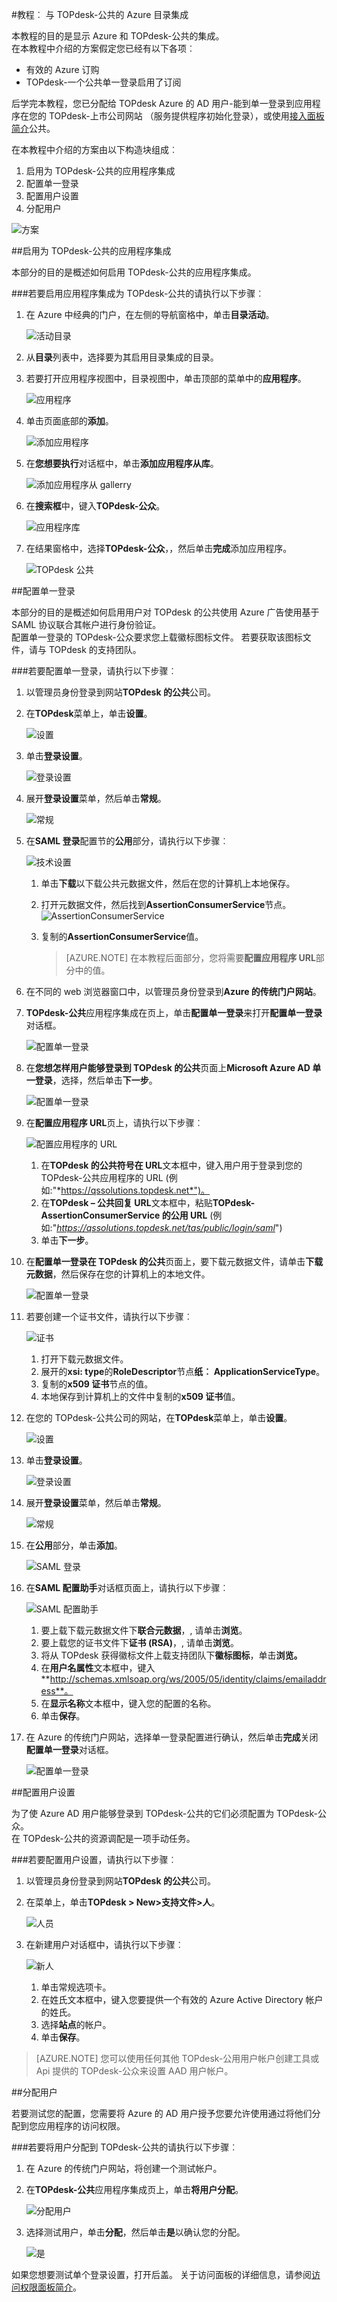 <properties 
    pageTitle="教程︰ 与 TOPdesk-公共的 Azure Active Directory 集成 |Microsoft Azure" 
    description="了解如何使用 TOPdesk-使用 Azure 活动目录启用单一登录、 自动化资源调配，以及更多的公众 ！" 
    services="active-directory" 
    authors="jeevansd"  
    documentationCenter="na" 
    manager="femila"/>
<tags 
    ms.service="active-directory" 
    ms.devlang="na" 
    ms.topic="article" 
    ms.tgt_pltfrm="na" 
    ms.workload="identity" 
    ms.date="09/11/2016" 
    ms.author="jeedes" />

#<a name="tutorial-azure-directory-integration-with-topdesk---public"></a>教程︰ 与 TOPdesk-公共的 Azure 目录集成

本教程的目的是显示 Azure 和 TOPdesk-公共的集成。  
在本教程中介绍的方案假定您已经有以下各项︰

-   有效的 Azure 订购
-   TOPdesk-一个公共单一登录启用了订阅
  
后学完本教程，您已分配给 TOPdesk Azure 的 AD 用户-能到单一登录到应用程序在您的 TOPdesk-上市公司网站 （服务提供程序初始化登录），或使用[接入面板简介](active-directory-saas-access-panel-introduction.md)公共。
  
在本教程中介绍的方案由以下构造块组成︰

1.  启用为 TOPdesk-公共的应用程序集成
2.  配置单一登录
3.  配置用户设置
4.  分配用户

![方案](./media/active-directory-saas-topdesk-public-tutorial/IC790613.png "方案")

##<a name="enabling-the-application-integration-for-topdesk---public"></a>启用为 TOPdesk-公共的应用程序集成
  
本部分的目的是概述如何启用 TOPdesk-公共的应用程序集成。

###<a name="to-enable-the-application-integration-for-topdesk---public-perform-the-following-steps"></a>若要启用应用程序集成为 TOPdesk-公共的请执行以下步骤︰

1.  在 Azure 中经典的门户，在左侧的导航窗格中，单击**目录活动**。

    ![活动目录](./media/active-directory-saas-topdesk-public-tutorial/IC700993.png "活动目录")

2.  从**目录**列表中，选择要为其启用目录集成的目录。

3.  若要打开应用程序视图中，目录视图中，单击顶部的菜单中的**应用程序**。

    ![应用程序](./media/active-directory-saas-topdesk-public-tutorial/IC700994.png "应用程序")

4.  单击页面底部的**添加**。

    ![添加应用程序](./media/active-directory-saas-topdesk-public-tutorial/IC749321.png "添加应用程序")

5.  在**您想要执行**对话框中，单击**添加应用程序从库**。

    ![添加应用程序从 gallerry](./media/active-directory-saas-topdesk-public-tutorial/IC749322.png "添加应用程序从 gallerry")

6.  在**搜索框**中，键入**TOPdesk-公众**。

    ![应用程序库](./media/active-directory-saas-topdesk-public-tutorial/IC790614.png "应用程序库")

7.  在结果窗格中，选择**TOPdesk-公众**，，然后单击**完成**添加应用程序。

    ![TOPdesk 公共](./media/active-directory-saas-topdesk-public-tutorial/IC791317.png "TOPdesk 公共")

##<a name="configuring-single-sign-on"></a>配置单一登录
  
本部分的目的是概述如何启用用户对 TOPdesk 的公共使用 Azure 广告使用基于 SAML 协议联合其帐户进行身份验证。  
配置单一登录的 TOPdesk-公众要求您上载徽标图标文件。 若要获取该图标文件，请与 TOPdesk 的支持团队。

###<a name="to-configure-single-sign-on-perform-the-following-steps"></a>若要配置单一登录，请执行以下步骤︰

1.  以管理员身份登录到网站**TOPdesk 的公共**公司。

2.  在**TOPdesk**菜单上，单击**设置**。

    ![设置](./media/active-directory-saas-topdesk-public-tutorial/IC790598.png "设置")

3.  单击**登录设置**。

    ![登录设置](./media/active-directory-saas-topdesk-public-tutorial/IC790599.png "登录设置")

4.  展开**登录设置**菜单，然后单击**常规**。

    ![常规](./media/active-directory-saas-topdesk-public-tutorial/IC790600.png "常规")

5.  在**SAML 登录**配置节的**公用**部分，请执行以下步骤︰

    ![技术设置](./media/active-directory-saas-topdesk-public-tutorial/IC790601.png "技术设置")

    1.  单击**下载**以下载公共元数据文件，然后在您的计算机上本地保存。
    2.  打开元数据文件，然后找到**AssertionConsumerService**节点。
        ![AssertionConsumerService](./media/active-directory-saas-topdesk-public-tutorial/IC790619.png "AssertionConsumerService")
    3.  复制的**AssertionConsumerService**值。  

        >[AZURE.NOTE] 在本教程后面部分，您将需要**配置应用程序 URL**部分中的值。

6.  在不同的 web 浏览器窗口中，以管理员身份登录到**Azure 的传统门户网站**。

7.  **TOPdesk-公共**应用程序集成在页上，单击**配置单一登录**来打开**配置单一登录**对话框。

    ![配置单一登录](./media/active-directory-saas-topdesk-public-tutorial/IC790620.png "配置单一登录")

8.  在**您想怎样用户能够登录到 TOPdesk 的公共**页面上**Microsoft Azure AD 单一登录**，选择，然后单击**下一步**。

    ![配置单一登录](./media/active-directory-saas-topdesk-public-tutorial/IC790621.png "配置单一登录")

9.  在**配置应用程序 URL**页上，请执行以下步骤︰

    ![配置应用程序的 URL](./media/active-directory-saas-topdesk-public-tutorial/IC790622.png "配置应用程序的 URL")

    1.  在**TOPdesk 的公共符号在 URL**文本框中，键入用户用于登录到您的 TOPdesk-公共应用程序的 URL (例如:"*https://qssolutions.topdesk.net*")。
    2.  在**TOPdesk – 公共回复 URL**文本框中，粘贴**TOPdesk-AssertionConsumerService 的公用 URL** (例如:"*https://qssolutions.topdesk.net/tas/public/login/saml*")
    3.  单击**下一步**。

10. 在**配置单一登录在 TOPdesk 的公共**页面上，要下载元数据文件，请单击**下载元数据**，然后保存在您的计算机上的本地文件。

    ![配置单一登录](./media/active-directory-saas-topdesk-public-tutorial/IC790623.png "配置单一登录")

11. 若要创建一个证书文件，请执行以下步骤︰

    ![证书](./media/active-directory-saas-topdesk-public-tutorial/IC790606.png "证书")

    1.  打开下载元数据文件。
    2.  展开的**xsi: type**的**RoleDescriptor**节点**纸︰ ApplicationServiceType**。
    3.  复制的**x509 证书**节点的值。
    4.  本地保存到计算机上的文件中复制的**x509 证书**值。

12. 在您的 TOPdesk-公共公司的网站，在**TOPdesk**菜单上，单击**设置**。

    ![设置](./media/active-directory-saas-topdesk-public-tutorial/IC790598.png "设置")

13. 单击**登录设置**。

    ![登录设置](./media/active-directory-saas-topdesk-public-tutorial/IC790599.png "登录设置")

14. 展开**登录设置**菜单，然后单击**常规**。

    ![常规](./media/active-directory-saas-topdesk-public-tutorial/IC790600.png "常规")

15. 在**公用**部分，单击**添加**。

    ![SAML 登录](./media/active-directory-saas-topdesk-public-tutorial/IC790625.png "SAML 登录")

16. 在**SAML 配置助手**对话框页面上，请执行以下步骤︰

    ![SAML 配置助手](./media/active-directory-saas-topdesk-public-tutorial/IC790608.png "SAML 配置助手")

    1.  要上载下载元数据文件下**联合元数据**，, 请单击**浏览**。
    2.  要上载您的证书文件下**证书 (RSA)**，, 请单击**浏览**。
    3.  将从 TOPdesk 获得徽标文件上载支持团队下**徽标图标**，单击**浏览。**
    4.  在**用户名属性**文本框中，键入**http://schemas.xmlsoap.org/ws/2005/05/identity/claims/emailaddress**。
    5.  在**显示名称**文本框中，键入您的配置的名称。
    6.  单击**保存**。

17. 在 Azure 的传统门户网站，选择单一登录配置进行确认，然后单击**完成**关闭**配置单一登录**对话框。

    ![配置单一登录](./media/active-directory-saas-topdesk-public-tutorial/IC790627.png "配置单一登录")

##<a name="configuring-user-provisioning"></a>配置用户设置
  
为了使 Azure AD 用户能够登录到 TOPdesk-公共的它们必须配置为 TOPdesk-公众。  
在 TOPdesk-公共的资源调配是一项手动任务。

###<a name="to-configure-user-provisioning-perform-the-following-steps"></a>若要配置用户设置，请执行以下步骤︰

1.  以管理员身份登录到网站**TOPdesk 的公共**公司。

2.  在菜单上，单击**TOPdesk \> New\>支持文件\>人**。

    ![人员](./media/active-directory-saas-topdesk-public-tutorial/IC790628.png "人员")

3.  在新建用户对话框中，请执行以下步骤︰

    ![新人](./media/active-directory-saas-topdesk-public-tutorial/IC790629.png "新人")

    1.  单击常规选项卡。
    2.  在姓氏文本框中，键入您要提供一个有效的 Azure Active Directory 帐户的姓氏。
    3.  选择**站点**的帐户。
    4.  单击**保存**。

>[AZURE.NOTE] 您可以使用任何其他 TOPdesk-公用用户帐户创建工具或 Api 提供的 TOPdesk-公众来设置 AAD 用户帐户。

##<a name="assigning-users"></a>分配用户
  
若要测试您的配置，您需要将 Azure 的 AD 用户授予您要允许使用通过将他们分配到您应用程序的访问权限。

###<a name="to-assign-users-to-topdesk---public-perform-the-following-steps"></a>若要将用户分配到 TOPdesk-公共的请执行以下步骤︰

1.  在 Azure 的传统门户网站，将创建一个测试帐户。

2.  在**TOPdesk-公共**应用程序集成页上，单击**将用户分配**。

    ![分配用户](./media/active-directory-saas-topdesk-public-tutorial/IC790630.png "分配用户")

3.  选择测试用户，单击**分配**，然后单击**是**以确认您的分配。

    ![是](./media/active-directory-saas-topdesk-public-tutorial/IC767830.png "是")
  
如果您想要测试单个登录设置，打开后盖。 关于访问面板的详细信息，请参阅[访问权限面板简介](active-directory-saas-access-panel-introduction.md)。